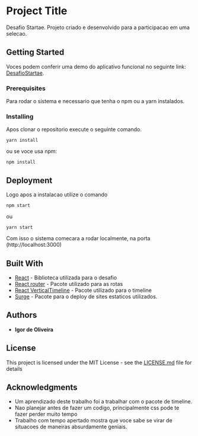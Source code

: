# Project Title

Desafio Startae. Projeto criado e desenvolvido para a participacao em uma selecao.

## Getting Started

Voces podem conferir uma demo do aplicativo funcional no seguinte link: [DesafioStartae](desafio-startae.surge.sh).

### Prerequisites

Para rodar o sistema e necessario que tenha o npm ou a yarn instalados.

### Installing

Apos clonar o repositorio execute o seguinte comando.

```
yarn install
```

ou se voce usa npm:

```
npm install
```

## Deployment

Logo apos a instalacao utilize o comando

```
npm start
```

ou

```
yarn start
```

Com isso o sistema comecara a rodar localmente, na porta (http://localhost:3000)

## Built With

- [React](https://reactjs.org/) - Biblioteca utilizada para o desafio
- [React router](https://www.npmjs.com/package/react-router-dom) - Pacote utilizado para as rotas
- [React VerticalTimeline](https://www.npmjs.com/package/react-vertical-timeline-component) - Pacote utilizado para o timeline
- [Surge](https://surge.sh/) - Pacote para o deploy de sites estaticos utilizados.

## Authors

- **Igor de Oliveira**

## License

This project is licensed under the MIT License - see the [LICENSE.md](LICENSE.md) file for details

## Acknowledgments

- Um aprendizado deste trabalho foi a trabalhar com o pacote de timeline.
- Nao planejar antes de fazer um codigo, principalmente css pode te fazer perder muito tempo
- Trabalho com tempo apertado mostra que voce sabe se virar de situacoes de maneiras absurdamente geniais.
